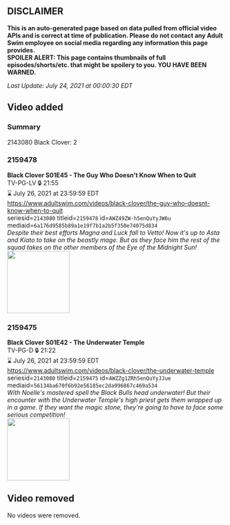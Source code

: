 ## DISCLAIMER
**This is an auto-generated page based on data pulled from official video APIs and is correct at time of publication. Please do not contact any Adult Swim employee on social media regarding any information this page provides.**  
**SPOILER ALERT: This page contains thumbnails of full episodes/shorts/etc. that might be spoilery to you. YOU HAVE BEEN WARNED.**  

_Last Update: July 24, 2021 at 00:00:30 EDT_
## Video added
### Summary
2143080 Black Clover: 2  
### 2159478
**Black Clover S01E45 - The Guy Who Doesn't Know When to Quit**  
TV-PG-LV 🔒 21:55  
⌛ July 26, 2021 at 23:59:59 EDT  
https://www.adultswim.com/videos/black-clover/the-guy-who-doesnt-know-when-to-quit  
seriesid=`2143080` titleid=`2159478` id=`AWZ49ZW-h5enQuYyJW6u` mediaid=`6a176d9585b89a1e19f7b1a2b5f350e74075d834`  
_Despite their best efforts Magna and Luck fall to Vetto! Now it's up to Asta and Kiato to take on the beastly mage. But as they face him the rest of the squad takes on the other members of the Eye of the Midnight Sun!_  
<a href="https://i.cdn.turner.com/adultswim/big/image-upload/thumbnails/thumb-2_image-15414472927349.jpg"><img src="https://i.cdn.turner.com/adultswim/big/image-upload/thumbnails/thumb-2_image-15414472927349.jpg" height="144px" /></a>
### 2159475
**Black Clover S01E42 - The Underwater Temple**  
TV-PG-D 🔒 21:22  
⌛ July 26, 2021 at 23:59:59 EDT  
https://www.adultswim.com/videos/black-clover/the-underwater-temple  
seriesid=`2143080` titleid=`2159475` id=`AWZZg1ZRh5enQuYyJJue` mediaid=`56134ba670f6b92e56185ec2da996867c469a534`  
_With Noelle's mastered spell the Black Bulls head underwater! But their encounter with the Underwater Temple's high priest gets them wrapped up in a game. If they want the magic stone, they're going to have to face some serious competition!_  
<a href="https://i.cdn.turner.com/adultswim/big/image-upload/thumbnails/thumb-2_image-15396289619818.jpg"><img src="https://i.cdn.turner.com/adultswim/big/image-upload/thumbnails/thumb-2_image-15396289619818.jpg" height="144px" /></a>
## Video removed
No videos were removed.  
